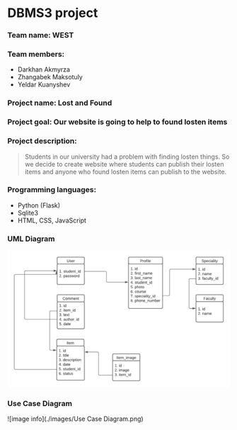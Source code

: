 # DBMS3 project
### Team name: WEST
### Team members: 
* Darkhan Akmyrza 
* Zhangabek Maksotuly
* Yeldar Kuanyshev
### Project name: Lost and Found

### Project goal: Our website is going to help to found losten items

### Project description: 
> Students in our university had a problem with finding losten things. So we decide to create website where students can publish their losten items and anyone who found losten items can publish to the website. 

### Programming languages:
* Python (Flask)
* Sqlite3
* HTML, CSS, JavaScript

### UML Diagram
![image info](./images/diagram.jpeg)

### Use Case Diagram
![image info](./images/Use Case Diagram.png)
